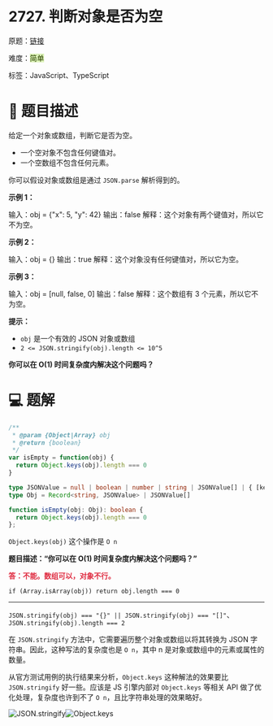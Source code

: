 # 2727. 判断对象是否为空

原题：[链接](https://leetcode.cn/problems/is-object-empty/description/)

难度：<font style="background:#DBF1B7;color:#2A4200">简单</font>

标签：JavaScript、TypeScript



# 📝 题目描述


给定一个对象或数组，判断它是否为空。



+ 一个空对象不包含任何键值对。
+ 一个空数组不包含任何元素。



你可以假设对象或数组是通过 `JSON.parse` 解析得到的。



**示例 1：**

输入：obj = {"x": 5, "y": 42}
输出：false
解释：这个对象有两个键值对，所以它不为空。

**示例 2：**

输入：obj = {}
输出：true
解释：这个对象没有任何键值对，所以它为空。

**示例 3：**

输入：obj = [null, false, 0]
输出：false
解释：这个数组有 3 个元素，所以它不为空。



**提示：**

+ `obj` 是一个有效的 JSON 对象或数组
+ `2 <= JSON.stringify(obj).length <= 10^5`



**你可以在 O(1) 时间复杂度内解决这个问题吗？**



# 💻 题解


```javascript
/**
 * @param {Object|Array} obj
 * @return {boolean}
 */
var isEmpty = function(obj) {
  return Object.keys(obj).length === 0
}
```

```typescript
type JSONValue = null | boolean | number | string | JSONValue[] | { [key: string]: JSONValue };
type Obj = Record<string, JSONValue> | JSONValue[]

function isEmpty(obj: Obj): boolean {
  return Object.keys(obj).length === 0
};
```



`Object.keys(obj)` 这个操作是 `O n`



**题目描述：“你可以在 O(1) 时间复杂度内解决这个问题吗？”**

**<font style="color:#DF2A3F;">答：不能。数组可以，对象不行。</font>**

`if (Array.isArray(obj)) return obj.length === 0`

---

`JSON.stringify(obj) === "{}" || JSON.stringify(obj) === "[]"`、`JSON.stringify(obj).length === 2`

在 `JSON.stringify` 方法中，它需要遍历整个对象或数组以将其转换为 JSON 字符串。因此，这种写法的复杂度也是 `O n`，其中 n 是对象或数组中的元素或属性的数量。

从官方测试用例的执行结果来分析，`Object.keys` 这种解法的效果要比 `JSON.stringify` 好一些。应该是 JS 引擎内部对 `Object.keys` 等相关 API 做了优化处理，复杂度也许到不了 `O n`，且比字符串处理的效果略好。

![JSON.stringify](https://cdn.nlark.com/yuque/0/2024/png/2331396/1718556897284-0d00071f-7b14-4167-bf5d-0ca61b319566.png)![Object.keys](https://cdn.nlark.com/yuque/0/2024/png/2331396/1718556933373-c74adff9-df23-4c10-bda9-5852f725e228.png)



